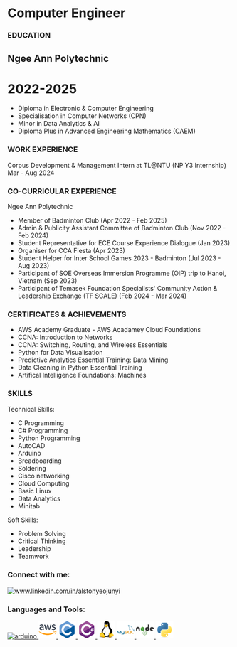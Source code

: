 # Computer Engineer

### EDUCATION
## Ngee Ann Polytechnic
# 2022-2025
- Diploma in Electronic & Computer Engineering
- Specialisation in Computer Networks (CPN)
- Minor in Data Analytics & AI
- Diploma Plus in Advanced Engineering Mathematics (CAEM)

### WORK EXPERIENCE
Corpus Development & Management Intern at TL@NTU (NP Y3 Internship)
Mar - Aug 2024

### CO-CURRICULAR EXPERIENCE 
Ngee Ann Polytechnic
- Member of Badminton Club (Apr 2022 - Feb 2025)
- Admin & Publicity Assistant Committee of Badminton Club (Nov 2022 - Feb 2024)
- Student Representative for ECE Course Experience Dialogue (Jan 2023)
- Organiser for CCA Fiesta (Apr 2023)
- Student Helper for Inter School Games 2023 - Badminton (Jul 2023 - Aug 2023)
- Participant of SOE Overseas Immersion Programme (OIP) trip to Hanoi, Vietnam (Sep 2023)
- Participant of Temasek Foundation Specialists' Community Action & Leadership Exchange (TF SCALE) (Feb 2024 - Mar 2024)

### CERTIFICATES & ACHIEVEMENTS
- AWS Academy Graduate - AWS Acadamey Cloud Foundations
- CCNA: Introduction to Networks
- CCNA: Switching, Routing, and Wireless Essentials
- Python for Data Visualisation
- Predictive Analytics Essential Training: Data Mining
- Data Cleaning in Python Essential Training
- Artifical Intelligence Foundations: Machines
  
### SKILLS
Technical Skills:
- C Programming
- C# Programming
- Python Programming
- AutoCAD
- Arduino
- Breadboarding
- Soldering
- Cisco networking
- Cloud Computing
- Basic Linux
- Data Analytics
- Minitab

Soft Skills:
- Problem Solving
- Critical Thinking
- Leadership
- Teamwork


<h3 align="left">Connect with me:</h3>
<p align="left">
<a href="https://linkedin.com/in/alstonyeojunyi" target="blank"><img align="center" src="https://raw.githubusercontent.com/rahuldkjain/github-profile-readme-generator/master/src/images/icons/Social/linked-in-alt.svg" alt="www.linkedin.com/in/alstonyeojunyi" height="30" width="40" /></a>
</p>

<h3 align="left">Languages and Tools:</h3>
<p align="left"> <a href="https://www.arduino.cc/" target="_blank" rel="noreferrer"> <img src="https://cdn.worldvectorlogo.com/logos/arduino-1.svg" alt="arduino" width="40" height="40"/> </a> <a href="https://aws.amazon.com" target="_blank" rel="noreferrer"> <img src="https://raw.githubusercontent.com/devicons/devicon/master/icons/amazonwebservices/amazonwebservices-original-wordmark.svg" alt="aws" width="40" height="40"/> </a> <a href="https://www.cprogramming.com/" target="_blank" rel="noreferrer"> <img src="https://raw.githubusercontent.com/devicons/devicon/master/icons/c/c-original.svg" alt="c" width="40" height="40"/> </a> <a href="https://www.w3schools.com/cs/" target="_blank" rel="noreferrer"> <img src="https://raw.githubusercontent.com/devicons/devicon/master/icons/csharp/csharp-original.svg" alt="csharp" width="40" height="40"/> </a> <a href="https://www.linux.org/" target="_blank" rel="noreferrer"> <img src="https://raw.githubusercontent.com/devicons/devicon/master/icons/linux/linux-original.svg" alt="linux" width="40" height="40"/> </a> <a href="https://www.mysql.com/" target="_blank" rel="noreferrer"> <img src="https://raw.githubusercontent.com/devicons/devicon/master/icons/mysql/mysql-original-wordmark.svg" alt="mysql" width="40" height="40"/> </a> <a href="https://nodejs.org" target="_blank" rel="noreferrer"> <img src="https://raw.githubusercontent.com/devicons/devicon/master/icons/nodejs/nodejs-original-wordmark.svg" alt="nodejs" width="40" height="40"/> </a> <a href="https://www.python.org" target="_blank" rel="noreferrer"> <img src="https://raw.githubusercontent.com/devicons/devicon/master/icons/python/python-original.svg" alt="python" width="40" height="40"/> </a> </p>
